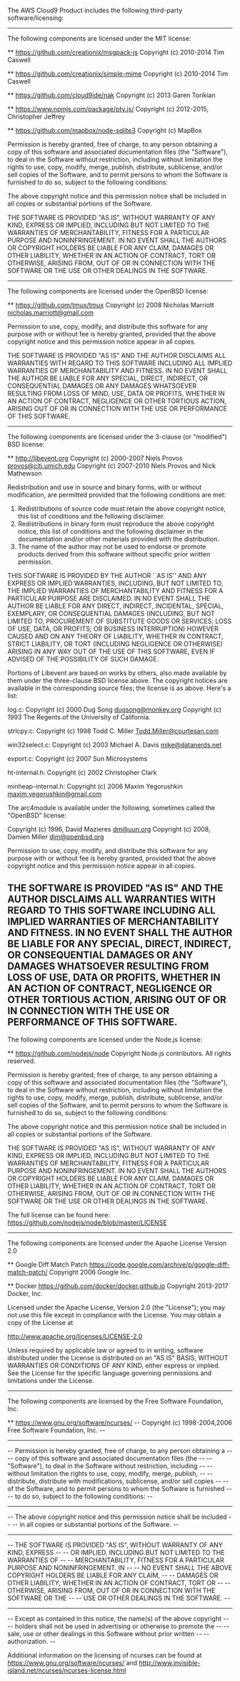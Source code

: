 The AWS Cloud9 Product includes the following third-party software/licensing:

----------------

The following components are licensed under the MIT license:

** https://github.com/creationix/msgpack-js
Copyright (c) 2010-2014 Tim Caswell

** https://github.com/creationix/simple-mime
Copyright (c) 2010-2014 Tim Caswell

** https://github.com/cloud9ide/nak
Copyright (c) 2013 Garen Torikian

** https://www.npmjs.com/package/pty.js/
Copyright (c) 2012-2015, Christopher Jeffrey

** https://github.com/mapbox/node-sqlite3
Copyright (c) MapBox

Permission is hereby granted, free of charge, to any person obtaining a copy of
this software and associated documentation files (the "Software"), to deal in
the Software without restriction, including without limitation the rights to
use, copy, modify, merge, publish, distribute, sublicense, and/or sell copies of
the Software, and to permit persons to whom the Software is furnished to do so,
subject to the following conditions:

The above copyright notice and this permission notice shall be included in all
copies or substantial portions of the Software.

THE SOFTWARE IS PROVIDED "AS IS", WITHOUT WARRANTY OF ANY KIND, EXPRESS OR
IMPLIED, INCLUDING BUT NOT LIMITED TO THE WARRANTIES OF MERCHANTABILITY, FITNESS
FOR A PARTICULAR PURPOSE AND NONINFRINGEMENT. IN NO EVENT SHALL THE AUTHORS OR
COPYRIGHT HOLDERS BE LIABLE FOR ANY CLAIM, DAMAGES OR OTHER LIABILITY, WHETHER
IN AN ACTION OF CONTRACT, TORT OR OTHERWISE, ARISING FROM, OUT OF OR IN
CONNECTION WITH THE SOFTWARE OR THE USE OR OTHER DEALINGS IN THE SOFTWARE.

----------------

The following components are licensed under the OpenBSD license:

** https://github.com/tmux/tmux
Copyright (c) 2008 Nicholas Marriott <nicholas.marriott@gmail.com>

Permission to use, copy, modify, and distribute this software for any
purpose with or without fee is hereby granted, provided that the above
copyright notice and this permission notice appear in all copies.

THE SOFTWARE IS PROVIDED "AS IS" AND THE AUTHOR DISCLAIMS ALL WARRANTIES
WITH REGARD TO THIS SOFTWARE INCLUDING ALL IMPLIED WARRANTIES OF
MERCHANTABILITY AND FITNESS. IN NO EVENT SHALL THE AUTHOR BE LIABLE FOR
ANY SPECIAL, DIRECT, INDIRECT, OR CONSEQUENTIAL DAMAGES OR ANY DAMAGES
WHATSOEVER RESULTING FROM LOSS OF MIND, USE, DATA OR PROFITS, WHETHER
IN AN ACTION OF CONTRACT, NEGLIGENCE OR OTHER TORTIOUS ACTION, ARISING
OUT OF OR IN CONNECTION WITH THE USE OR PERFORMANCE OF THIS SOFTWARE.

----------------

The following components are licensed under the 3-clause (or "modified") BSD license:

** http://libevent.org
Copyright (c) 2000-2007 Niels Provos <provos@citi.umich.edu>
Copyright (c) 2007-2010 Niels Provos and Nick Mathewson

Redistribution and use in source and binary forms, with or without
modification, are permitted provided that the following conditions
are met:
1. Redistributions of source code must retain the above copyright
notice, this list of conditions and the following disclaimer.
2. Redistributions in binary form must reproduce the above copyright
notice, this list of conditions and the following disclaimer in the
documentation and/or other materials provided with the distribution.
3. The name of the author may not be used to endorse or promote products
derived from this software without specific prior written permission.

THIS SOFTWARE IS PROVIDED BY THE AUTHOR ``AS IS'' AND ANY EXPRESS OR
IMPLIED WARRANTIES, INCLUDING, BUT NOT LIMITED TO, THE IMPLIED WARRANTIES
OF MERCHANTABILITY AND FITNESS FOR A PARTICULAR PURPOSE ARE DISCLAIMED.
IN NO EVENT SHALL THE AUTHOR BE LIABLE FOR ANY DIRECT, INDIRECT,
INCIDENTAL, SPECIAL, EXEMPLARY, OR CONSEQUENTIAL DAMAGES (INCLUDING, BUT
NOT LIMITED TO, PROCUREMENT OF SUBSTITUTE GOODS OR SERVICES; LOSS OF USE,
DATA, OR PROFITS; OR BUSINESS INTERRUPTION) HOWEVER CAUSED AND ON ANY
THEORY OF LIABILITY, WHETHER IN CONTRACT, STRICT LIABILITY, OR TORT
(INCLUDING NEGLIGENCE OR OTHERWISE) ARISING IN ANY WAY OUT OF THE USE OF
THIS SOFTWARE, EVEN IF ADVISED OF THE POSSIBILITY OF SUCH DAMAGE.

Portions of Libevent are based on works by others, also made available by
them under the three-clause BSD license above. The copyright notices are
available in the corresponding source files; the license is as above. Here's
a list:

log.c:
Copyright (c) 2000 Dug Song <dugsong@monkey.org>
Copyright (c) 1993 The Regents of the University of California.

strlcpy.c:
Copyright (c) 1998 Todd C. Miller <Todd.Miller@courtesan.com>

win32select.c:
Copyright (c) 2003 Michael A. Davis <mike@datanerds.net>

evport.c:
Copyright (c) 2007 Sun Microsystems

ht-internal.h:
Copyright (c) 2002 Christopher Clark

minheap-internal.h:
Copyright (c) 2006 Maxim Yegorushkin <maxim.yegorushkin@gmail.com>

The arc4module is available under the following, sometimes called the
"OpenBSD" license:

Copyright (c) 1996, David Mazieres <dm@uun.org>
Copyright (c) 2008, Damien Miller <djm@openbsd.org>

Permission to use, copy, modify, and distribute this software for any
purpose with or without fee is hereby granted, provided that the above
copyright notice and this permission notice appear in all copies.

THE SOFTWARE IS PROVIDED "AS IS" AND THE AUTHOR DISCLAIMS ALL WARRANTIES
WITH REGARD TO THIS SOFTWARE INCLUDING ALL IMPLIED WARRANTIES OF
MERCHANTABILITY AND FITNESS. IN NO EVENT SHALL THE AUTHOR BE LIABLE FOR
ANY SPECIAL, DIRECT, INDIRECT, OR CONSEQUENTIAL DAMAGES OR ANY DAMAGES
WHATSOEVER RESULTING FROM LOSS OF USE, DATA OR PROFITS, WHETHER IN AN
ACTION OF CONTRACT, NEGLIGENCE OR OTHER TORTIOUS ACTION, ARISING OUT OF
OR IN CONNECTION WITH THE USE OR PERFORMANCE OF THIS SOFTWARE.
----------------

The following components are licensed under the Node.js license:

** https://github.com/nodejs/node 
Copyright Node.js contributors. All rights reserved.

Permission is hereby granted, free of charge, to any person obtaining a copy
of this software and associated documentation files (the "Software"), to
deal in the Software without restriction, including without limitation the
rights to use, copy, modify, merge, publish, distribute, sublicense, and/or
sell copies of the Software, and to permit persons to whom the Software is
furnished to do so, subject to the following conditions:

The above copyright notice and this permission notice shall be included in
all copies or substantial portions of the Software.

THE SOFTWARE IS PROVIDED "AS IS", WITHOUT WARRANTY OF ANY KIND, EXPRESS OR
IMPLIED, INCLUDING BUT NOT LIMITED TO THE WARRANTIES OF MERCHANTABILITY,
FITNESS FOR A PARTICULAR PURPOSE AND NONINFRINGEMENT. IN NO EVENT SHALL THE
AUTHORS OR COPYRIGHT HOLDERS BE LIABLE FOR ANY CLAIM, DAMAGES OR OTHER
LIABILITY, WHETHER IN AN ACTION OF CONTRACT, TORT OR OTHERWISE, ARISING
FROM, OUT OF OR IN CONNECTION WITH THE SOFTWARE OR THE USE OR OTHER DEALINGS
IN THE SOFTWARE.

The full license can be found here: https://github.com/nodejs/node/blob/master/LICENSE

----------------

The following components are licensed under the Apache License Version 2.0

** Google Diff Match Patch https://code.google.com/archive/p/google-diff-match-patch/
Copyright 2006 Google Inc.

** Docker https://github.com/docker/docker.github.io 
Copyright 2013-2017 Docker, Inc.

Licensed under the Apache License, Version 2.0 (the "License");
you may not use this file except in compliance with the License.
You may obtain a copy of the License at

http://www.apache.org/licenses/LICENSE-2.0

Unless required by applicable law or agreed to in writing, software
distributed under the License is distributed on an "AS IS" BASIS,
WITHOUT WARRANTIES OR CONDITIONS OF ANY KIND, either express or implied.
See the License for the specific language governing permissions and
limitations under the License.

----------------

The following components are licensed by the Free Software Foundation, Inc.

** https://www.gnu.org/software/ncurses/
-- Copyright (c) 1998-2004,2006 Free Software Foundation, Inc. --
-- --
-- Permission is hereby granted, free of charge, to any person obtaining a --
-- copy of this software and associated documentation files (the --
-- "Software"), to deal in the Software without restriction, including --
-- without limitation the rights to use, copy, modify, merge, publish, --
-- distribute, distribute with modifications, sublicense, and/or sell copies --
-- of the Software, and to permit persons to whom the Software is furnished --
-- to do so, subject to the following conditions: --
-- --
-- The above copyright notice and this permission notice shall be included --
-- in all copies or substantial portions of the Software. --
-- --
-- THE SOFTWARE IS PROVIDED "AS IS", WITHOUT WARRANTY OF ANY KIND, EXPRESS --
-- OR IMPLIED, INCLUDING BUT NOT LIMITED TO THE WARRANTIES OF --
-- MERCHANTABILITY, FITNESS FOR A PARTICULAR PURPOSE AND NONINFRINGEMENT. IN --
-- NO EVENT SHALL THE ABOVE COPYRIGHT HOLDERS BE LIABLE FOR ANY CLAIM, --
-- DAMAGES OR OTHER LIABILITY, WHETHER IN AN ACTION OF CONTRACT, TORT OR --
-- OTHERWISE, ARISING FROM, OUT OF OR IN CONNECTION WITH THE SOFTWARE OR THE --
-- USE OR OTHER DEALINGS IN THE SOFTWARE. --
-- --
-- Except as contained in this notice, the name(s) of the above copyright --
-- holders shall not be used in advertising or otherwise to promote the --
-- sale, use or other dealings in this Software without prior written --
-- authorization. --

Additional information on the licensing of ncurses 
can be found at https://www.gnu.org/software/ncurses/ and 
http://www.invisible-island.net/ncurses/ncurses-license.html
